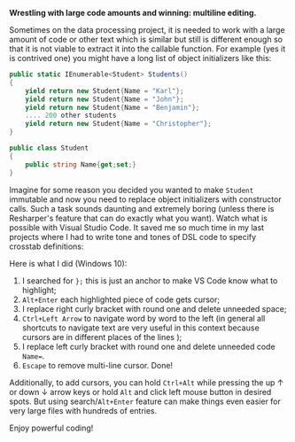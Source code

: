 **Wrestling with large code amounts and winning: multiline editing.**

Sometimes on the data processing project, it is needed to work with a large amount of code or other text which is similar but still is different enough so that it is not viable to extract it into the callable function. For example (yes it is contrived one) you might have a long list of object initializers like this:

```cs
public static IEnumerable<Student> Students()
{
    yield return new Student{Name = "Karl"};
    yield return new Student{Name = "John"};
    yield return new Student{Name = "Benjamin"};
    .... 200 other students
    yield return new Student{Name = "Christopher"};
}

public class Student
{
    public string Name{get;set;}
}
```

Imagine for some reason you decided you wanted to make `Student` immutable and now you need to replace object initializers with constructor calls. Such a task sounds daunting and extremely boring (unless there is Resharper's feature that can do exactly what you want). Watch what is possible with Visual Studio Code. It saved me so much time in my last projects where I had to write tone and tones of DSL code to specify crosstab definitions:

Here is what I did (Windows 10):
1) I searched for `};` this is just an anchor to make VS Code know what to highlight;
2) `Alt+Enter` each highlighted piece of code gets cursor;
3) I replace right curly bracket with round one and delete unneeded space;
4) `Ctrl+Left Arrow` to navigate word by word to the left (in general all shortcuts to navigate text are very useful in this context because cursors are in different places of the lines );
5) I replace left curly bracket with round one and delete unneeded code `Name=`.
6) `Escape` to remove multi-line cursor. Done!

Additionally, to add cursors, you can hold `Ctrl+Alt` while pressing the up ↑ or down ↓ arrow keys or hold `Alt` and click left mouse button in desired spots.  But using search/`Alt+Enter` feature can make things even easier for very large files with hundreds of entries.

Enjoy powerful coding! 
